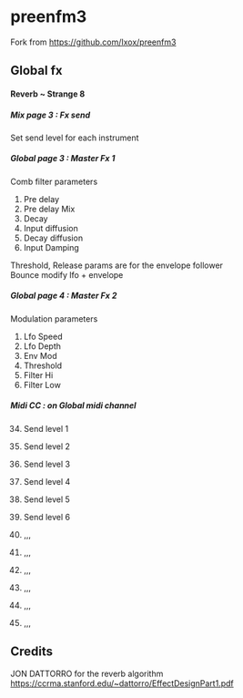 # preenfm3

Fork from https://github.com/Ixox/preenfm3


## Global fx

#### Reverb ~ Strange 8 


##### Mix page 3 : Fx send

Set send level for each instrument

##### Global page 3 : Master Fx 1

Comb filter parameters

1. Pre delay
2. Pre delay Mix
3. Decay
4. Input diffusion
5. Decay diffusion
6. Input Damping

Threshold, Release params are for the envelope follower  
Bounce modify lfo + envelope

##### Global page 4 : Master Fx 2

Modulation parameters  

1. Lfo Speed 
2. Lfo Depth 
3. Env Mod 
4. Threshold
5. Filter Hi 
6. Filter Low

##### Midi CC : on Global midi channel

34.    Send level 1
35.    Send level 2
36.    Send level 3
37.    Send level 4
38.    Send level 5
39.    Send level 6

40.    ,,,
41.    ,,,
42.    ,,,
43.    ,,,
44.    ,,,
45.    ,,,   


## Credits
JON DATTORRO for the reverb algorithm
https://ccrma.stanford.edu/~dattorro/EffectDesignPart1.pdf
